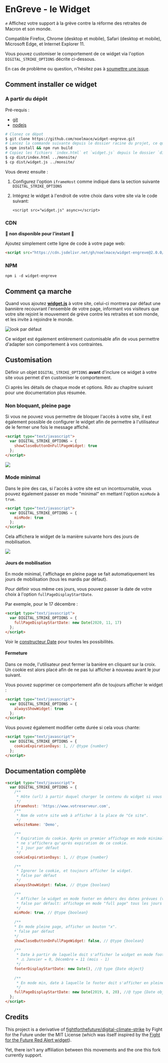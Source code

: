 # EnGreve - le Widget

:fist: Affichez votre support à la grève contre la réforme des retraites de Macron et son monde.

Compatible Firefox, Chrome (desktop et mobile), Safari (desktop et mobile), Microsoft Edge, et Internet Explorer 11.

Vous pouvez customiser le comportement de ce widget via l'option `DIGITAL_STRIKE_OPTIONS` décrite ci-dessous.

En cas de problème ou question, n'hésitez pas à [soumettre une issue](https://github.com/noelmace/widget-engreve/issues).

## Comment installer ce widget

### A partir du dépôt

Pré-requis :
- [git](https://git-scm.com/book/fr/v2/D%C3%A9marrage-rapide-Installation-de-Git)
- [nodejs](https://nodejs.org/fr/)

```bash
# Clonez ce dépot
$ git clone https://github.com/noelmace/widget-engreve.git
# Lancez la commande suivante depuis le dossier racine du projet, ce qui crééra un dossier `dist`
$ npm install && npm run build
# Copiez les fichiers `index.html` et `widget.js` depuis le dossier `dist` vers le dossier de votre site.
$ cp dist/index.html ../monsite/
$ cp dist/widget.js ../monsite/
```

Vous devez ensuite :
1. Configurez l'option `iframeHost` comme indiqué dans la section suivante `DIGITAL_STRIKE_OPTIONS`
1. Intégrez le widget à l'endroit de votre choix dans votre site via le code suivant:
  
    `<script src="widget.js" async></script>`

### CDN

**:construction: non disponible pour l'instant :construction:**

   Ajoutez simplement cette ligne de code à votre page web:

```html
<script src="https://cdn.jsdelivr.net/gh/noelmace/widget-engreve@2.0.0/static/widget.js" async></script>
```

### NPM

`npm i -d widget-engreve`

## Comment ça marche

Quand vous ajoutez [**widget.js**](https://github.com/noelmace/widget-engreve/blob/master/static/widget.js) à votre site, celui-ci montrera par défaut une bannière recouvrant l'ensemble de votre page, informant vos visiteurs que votre site rejoint le mouvement de grève contre les retraites et son monde, et les invite à rejoindre le monde.

![look par défaut](/doc/capture-defaut.png)

Ce widget est également entièrement customisable afin de vous permettre d'adapter son comportement à vos contraintes.


## Customisation

Définir un objet `DIGITAL_STRIKE_OPTIONS` **avant** d'inclure ce widget à votre site vous permet d'en customiser le comportement.

Ci après les détails de chaque mode et options. Rdv au chapitre suivant pour une documentation plus résumée.

### Non bloquant, pleine page

Si vous ne pouvez vous permettre de bloquer l'accès à votre site, il est également possible de configurer le widget afin de permettre à l'utilisateur de le fermer une fois le message affiché.

```html
<script type="text/javascript">
  var DIGITAL_STRIKE_OPTIONS = {
    showCloseButtonOnFullPageWidget: true
  };
</script>
```

![](/doc/capture-closebtn.png)

### Mode minimal

Dans le pire des cas, si l'accès à votre site est un incontournable, vous pouvez également passer en mode "minimal" en mettant l'option `minMode` à `true`.

```html
<script type="text/javascript">
  var DIGITAL_STRIKE_OPTIONS = {
    minMode: true
  };
</script>
```

Cela affichera le widget de la manière suivante hors des jours de mobilisation.

![](/doc/capture-minmode.png)

#### Jours de mobilisation

En mode minimal, l'affichage en pleine page se fait automatiquement les jours de mobilisation (tous les mardis par défaut).

Pour définir vous même ces jours, vous pouvez passer la date de votre choix à l'option `fullPageDisplayStartDate`.

Par exemple, pour le 17 décembre :

```html
<script type="text/javascript">
  var DIGITAL_STRIKE_OPTIONS = {
    fullPageDisplayStartDate: new Date(2020, 11, 17)
  };
</script>
```

Voir le [constructeur Date](https://developer.mozilla.org/fr/docs/Web/JavaScript/Reference/Objets_globaux/Date) pour toutes les possibilités.

#### Fermeture

Dans ce mode, l'utilisateur peut fermer la banière en cliquant sur la croix. Un cookie est alors placé afin de ne pas lui afficher à nouveau avant le jour suivant.

Vous pouvez supprimer ce comportement afin de toujours afficher le widget :
```html
<script type="text/javascript">
  var DIGITAL_STRIKE_OPTIONS = {
    alwaysShowWidget: true
  };
</script>
```

Vous pouvez également modifier cette durée si cela vous chante:

```html
<script type="text/javascript">
  var DIGITAL_STRIKE_OPTIONS = {
    cookieExpirationDays: 1, // @type {number}
  };
</script>
```

## Documentation complète

```html
<script type="text/javascript">
  var DIGITAL_STRIKE_OPTIONS = {
    /**
     * Hôte (url) à partir duquel charger le contenu du widget si vous l'hébergez par vous même.
     */
    iframehost: 'https://www.votreserveur.com',
    /**
     * Nom de votre site web à afficher à la place de "Ce site".
     */
    websiteName: 'Demo',

    /**
     * Expiration du cookie. Après un premier affichage en mode minimal, le widget
     * ne s'affichera qu'après expiration de ce cookie.
     * 1 jour par défaut
     */
    cookieExpirationDays: 1, // @type {number}

    /**
     * Ignorer le cookie, et toujours afficher le widget. 
     * false par défaut
     */
    alwaysShowWidget: false, // @type {boolean}

    /**
     * Afficher le widget en mode footer en dehors des dates prévues (voir fullPageDisplayStartDate)
     * false par défault: affichage en mode "full page" tous les jours
     */
    minMode: true, // @type {boolean}
    
    /**
    * En mode pleine page, afficher un bouton "x".
    * false par défaut
    */
    showCloseButtonOnFullPageWidget: false, // @type {boolean}
    
    /**
     * Date à partir de laquelle doit s'afficher le widget en mode footer
     * ⚠️ Janvier = 0, Décembre = 11 (mois - 1)
     */
    footerDisplayStartDate: new Date(), //@ type {Date object}
    
    /**
     * En mode min, date à laquelle le footer doit s'afficher en pleine page, pour 24 heures. 
     */
    fullPageDisplayStartDate: new Date(2019, 8, 20), //@ type {Date object}
  };
</script>
```

## Credits

This project is a derivative of [fightforthefuture/digital-climate-strike](https://github.com/fightforthefuture/digital-climate-strike) by Fight for the Future under the MIT License (which was itself inspired by the [Fight for the Future Red Alert widget](https://github.com/fightforthefuture/redalert-widget)).

Yet, there isn't any affiliation between this movements and the one this fork currently support.
